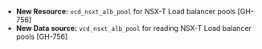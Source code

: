 * **New Resource:** `vcd_nsxt_alb_pool` for NSX-T Load balancer pools [GH-756]
* **New Data source:** `vcd_nsxt_alb_pool` for reading NSX-T Load balancer pools [GH-756]
